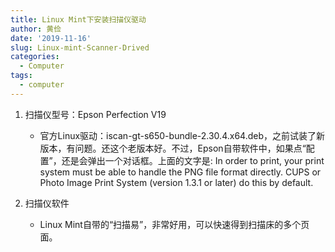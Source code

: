 ```yaml
---
title: Linux Mint下安装扫描仪驱动
author: 黄俭
date: '2019-11-16'
slug: Linux-mint-Scanner-Drived
categories:
  - Computer
tags:
  - computer
---
```

1. 扫描仪型号：Epson Perfection V19
   - 官方Linux驱动：iscan-gt-s650-bundle-2.30.4.x64.deb，之前试装了新版本，有问题。还这个老版本好。不过，Epson自带软件中，如果点“配置”，还是会弹出一个对话框。上面的文字是: In order to print, your print system must be able to handle the PNG file format directly. CUPS or Photo Image Print System (version 1.3.1 or later) do this by default.
   
1. 扫描仪软件
    - Linux Mint自带的“扫描易”，非常好用，可以快速得到扫描床的多个页面。
